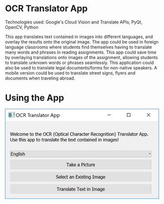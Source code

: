 # OCR Translator App
Technologies used: Google's Cloud Vision and Translate APIs, PyQt, OpenCV, Python

This app translates text contained in images into different languages, and overlay the results onto the original image. The app could be used in foreign language classrooms where students find themselves having to translate many words and phrases in reading assignments. This app could save time by overlaying translations onto images of the assignment, allowing students to translate unknown words or phrases seamlessly. This application could also be used to translate legal documents/forms for non-native speakers. A mobile version could be used to translate street signs, flyers and documents when traveling abroad.

# Using the App

![Alt text](images/launch.png?raw=true "Application immediately after launch.")
